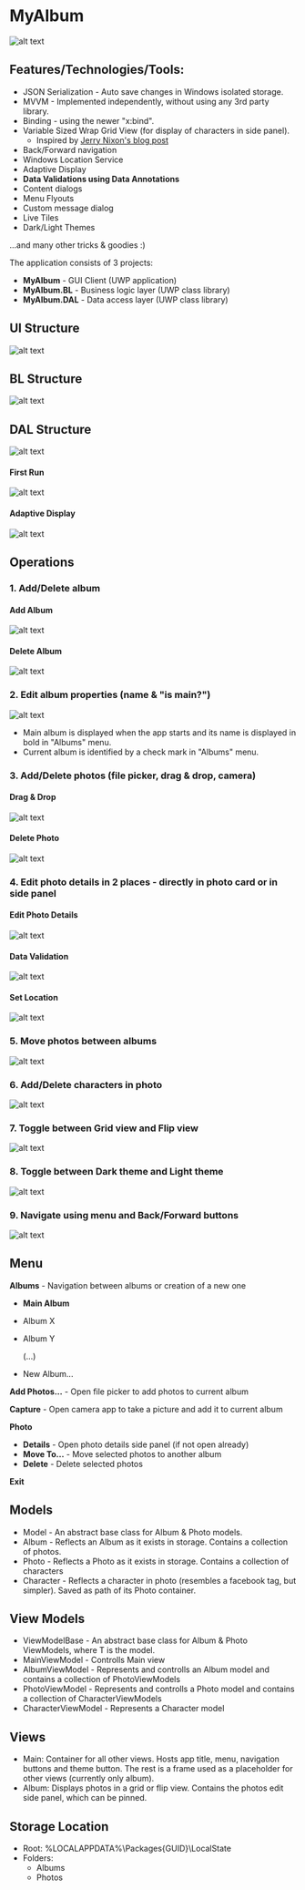 # MyAlbum
![alt text](https://github.com/PrisonerM13/MyAlbum/blob/master/gif/FilePicker.gif "Pick Files")

## Features/Technologies/Tools:
+ JSON Serialization - Auto save changes in Windows isolated storage.
+ MVVM - Implemented independently, without using any 3rd party library.
+ Binding - using the newer "x:bind".
+ Variable Sized Wrap Grid View (for display of characters in side panel).
	- Inspired by [Jerry Nixon's blog post](http://blog.jerrynixon.com/2012/08/windows-8-beauty-tip-using.html)
+ Back/Forward navigation
+ Windows Location Service
+ Adaptive Display
+ **Data Validations using Data Annotations**
+ Content dialogs
+ Menu Flyouts
+ Custom message dialog
+ Live Tiles
+ Dark/Light Themes
		
...and many other tricks & goodies :)
		
The application consists of 3 projects:
+ **MyAlbum** - GUI Client (UWP application)
+ **MyAlbum.BL** - Business logic layer (UWP class library)
+ **MyAlbum.DAL** - Data access layer (UWP class library)
		
## UI Structure
![alt text](https://github.com/PrisonerM13/MyAlbum/blob/master/images/UI-Diagram.png "UI Diagram")
		
## BL Structure
![alt text](https://github.com/PrisonerM13/MyAlbum/blob/master/images/BL-Diagram.png "BL Diagram")
		
## DAL Structure
![alt text](https://github.com/PrisonerM13/MyAlbum/blob/master/images/DAL-Diagram.png "DAL Diagram")
		
#### First Run
![alt text](https://github.com/PrisonerM13/MyAlbum/blob/master/gif/StartUp.gif "Live Tiles")

#### Adaptive Display
![alt text](https://github.com/PrisonerM13/MyAlbum/blob/master/gif/AdaptiveDisplay.gif "Adaptive Display")
		
## Operations
### 1. Add/Delete album
		
#### Add Album
![alt text](https://github.com/PrisonerM13/MyAlbum/blob/master/gif/NewAlbum.gif "New Album")
		
#### Delete Album
![alt text](https://github.com/PrisonerM13/MyAlbum/blob/master/gif/DeleteAlbum.gif "Delete Album")

### 2. Edit album properties (name & "is main?")
![alt text](https://github.com/PrisonerM13/MyAlbum/blob/master/gif/ChangeMainAlbum.gif "Edit Album")
- Main album is displayed when the app starts and its name is displayed in bold in "Albums" menu.
- Current album is identified by a check mark in "Albums" menu.

### 3. Add/Delete photos (file picker, drag & drop, camera)
#### Drag & Drop
![alt text](https://github.com/PrisonerM13/MyAlbum/blob/master/gif/Drag&Drop.gif "Drag & Drop")
		
#### Delete Photo
![alt text](https://github.com/PrisonerM13/MyAlbum/blob/master/gif/DeletePhoto.gif "Delete Photo")

### 4. Edit photo details in 2 places - directly in photo card or in side panel
#### Edit Photo Details
![alt text](https://github.com/PrisonerM13/MyAlbum/blob/master/gif/EditPhotoDetails.gif "Edit Photo Details")
		
#### Data Validation
![alt text](https://github.com/PrisonerM13/MyAlbum/blob/master/gif/Validation.gif "Validation")
		
#### Set Location
![alt text](https://github.com/PrisonerM13/MyAlbum/blob/master/gif/Location.gif "Set Location")

### 5. Move photos between albums
![alt text](https://github.com/PrisonerM13/MyAlbum/blob/master/gif/MovePhoto.gif "Move Photo")

### 6. Add/Delete characters in photo
![alt text](https://github.com/PrisonerM13/MyAlbum/blob/master/gif/AddCharacter.gif "Add Character")

### 7. Toggle between Grid view and Flip view
![alt text](https://github.com/PrisonerM13/MyAlbum/blob/master/gif/FlipView.gif "Toggle View")

### 8. Toggle between Dark theme and Light theme
![alt text](https://github.com/PrisonerM13/MyAlbum/blob/master/gif/Theme.gif "Toggle Theme")

### 9. Navigate using menu and Back/Forward buttons
![alt text](https://github.com/PrisonerM13/MyAlbum/blob/master/gif/Navigation.gif "Navigation")

## Menu
**Albums** - Navigation between albums or creation of a new one
- **Main Album**
- Album X
- Album Y
		
	(...)
		
- New Album...
		
**Add Photos...** - Open file picker to add photos to current album
		
**Capture** - Open camera app to take a picture and add it to current album
		
**Photo**
- **Details** - Open photo details side panel (if not open already)
- **Move To...** - Move selected photos to another album
- **Delete** - Delete selected photos
		
**Exit**
			
## Models
+ Model<T> - An abstract base class for Album & Photo models.
+ Album - Reflects an Album as it exists in storage. Contains a collection of photos.
+ Photo - Reflects a Photo as it exists in storage. Contains a collection of characters
+ Character - Reflects a character in photo (resembles a facebook tag, but simpler). Saved as path of its Photo container.

## View Models
+ ViewModelBase<T> - An abstract base class for Album & Photo ViewModels, where T is the model.
+ MainViewModel - Controlls Main view
+ AlbumViewModel - Represents and controlls an Album model and contains a collection of PhotoViewModels
+ PhotoViewModel - Represents and controlls a Photo model and contains a collection of CharacterViewModels
+ CharacterViewModel - Represents a Character model

## Views
+ Main: Container for all other views. Hosts app title, menu, navigation buttons and theme button. The rest is a frame used as a placeholder for other views (currently only album).
+ Album: Displays photos in a grid or flip view. Contains the photos edit side panel, which can be pinned.

## Storage Location
- Root: %LOCALAPPDATA%\Packages\{GUID}\LocalState
- Folders:
	+ Albums
	+ Photos
